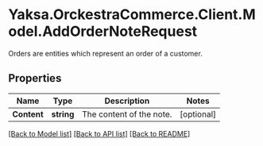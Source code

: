 # Yaksa.OrckestraCommerce.Client.Model.AddOrderNoteRequest
Orders are entities which represent an order of a customer.

## Properties

Name | Type | Description | Notes
------------ | ------------- | ------------- | -------------
**Content** | **string** | The content of the note. | [optional] 

[[Back to Model list]](../README.md#documentation-for-models) [[Back to API list]](../README.md#documentation-for-api-endpoints) [[Back to README]](../README.md)


